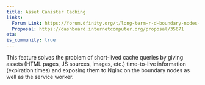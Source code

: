 ```yaml
---
title: Asset Canister Caching
links:
  Forum Link: https://forum.dfinity.org/t/long-term-r-d-boundary-nodes-proposal/9401
  Proposal: https://dashboard.internetcomputer.org/proposal/35671
eta:
is_community: true
---
```


This feature solves the problem of short-lived cache queries by giving assets (HTML pages, JS sources, images, etc.) time-to-live information (expiration times) and exposing them to Nginx on the boundary nodes as well as the service worker.
